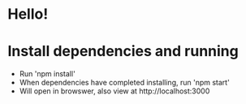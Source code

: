 # Hello!

# Install dependencies and running
 - Run 'npm install'
 - When dependencies have completed installing, run 'npm start'
 - Will open in browswer, also view at http://localhost:3000